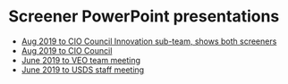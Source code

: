 # Screener PowerPoint presentations

- [Aug 2019 to CIO Council Innovation sub-team, shows both screeners](COVID_Screening_CIO_Council_v2.pptx)
- [Aug 2019 to CIO Council](covid-screener-CIO-Aug.pptx)
- [June 2019 to VEO team meeting](covid-screener-VEO.pptx)
- [June 2019 to USDS staff meeting](covid-screener-USDS-staff.pptx)
